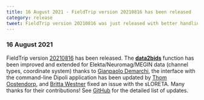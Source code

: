 ```yaml
---
title: 16 August 2021 - FieldTrip version 20210816 has been released
category: release
tweet: FieldTrip version 20210816 was just released with better handling of ElektaNeuromag in data2bids thanks to @gpDemarchi, updates to Dipoli thanks to @ThomOostendorp and a fix to sLORETA thanks to @britta_wstnr. See http://www.fieldtriptoolbox.org/#16-august-2021.
---
```


### 16 August 2021

FieldTrip version [20210816](http://github.com/fieldtrip/fieldtrip/releases/tag/20210816) has been released. The **[data2bids](/reference/data2bids)** function has been improved and extended for Elekta/Neuromag/MEGIN data (channel types, coordinate system) thanks to [Gianpaolo Demarchi](https://github.com/gdemarchi), the interface with the command-line Dipoli application has been updated by [Thom Oostendorp](https://github.com/ThomOostendorp), and [Britta Westner](https://github.com/britta-wstnr) fixed an issue with the sLORETA. Many thanks for their contributions! See [GitHub](https://github.com/fieldtrip/fieldtrip/compare/20210807...20210816) for the detailed list of updates.
